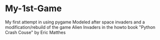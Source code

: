 # My-1st-Game
My first attempt in using pygame
Modeled after space invaders and a modification/rebuild of the game Alien Invaders in the howto book "Python Crash Couse" by Eric Matthes
